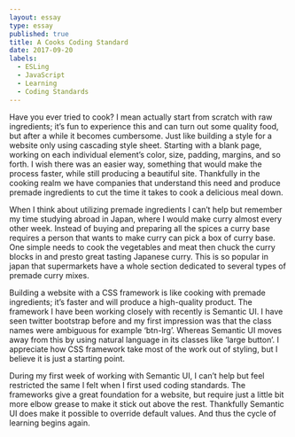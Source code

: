 ```yaml
---
layout: essay
type: essay
published: true
title: A Cooks Coding Standard
date: 2017-09-20
labels:
  - ESLing
  - JavaScript
  - Learning
  - Coding Standards
---
```


Have you ever tried to cook? I mean actually start from scratch with raw ingredients; it’s fun to 
experience this and can turn out some quality food, but after a while it becomes cumbersome. Just like 
building a style for a website only using cascading style sheet. Starting with a blank page, working on
each individual element’s color, size, padding, margins, and so forth. I wish there was an easier way, 
something that would make the process faster, while still producing a beautiful site. Thankfully in the 
cooking realm we have companies that understand this need and produce premade ingredients to cut 
the time it takes to cook a delicious meal down.

When I think about utilizing premade ingredients I can’t help but remember my time studying abroad in 
Japan, where I would make curry almost every other week. Instead of buying and preparing all the 
spices a curry base requires a person that wants to make curry can pick a box of curry base. One simple 
needs to cook the vegetables and meat then chuck the curry blocks in and presto great tasting Japanese 
curry. This is so popular in japan that supermarkets have a whole section dedicated to several types of 
premade curry mixes.

Building a website with a CSS framework is like cooking with premade ingredients; it’s faster and will 
produce a high-quality product. The framework I have been working closely with recently is Semantic UI. 
I have seen twitter bootstrap before and my first impression was that the class names were ambiguous 
for example ‘btn-lrg’. Whereas Semantic UI moves away from this by using natural language in its classes 
like ‘large button’. I appreciate how CSS framework take most of the work out of styling, but I believe it 
is just a starting point.

During my first week of working with Semantic UI, I can’t help but feel restricted the same I felt when I 
first used coding standards. The frameworks give a great foundation for a website, but require just a 
little bit more elbow grease to make it stick out above the rest. Thankfully Semantic UI does make it 
possible to override default values. And thus the cycle of learning begins again.
